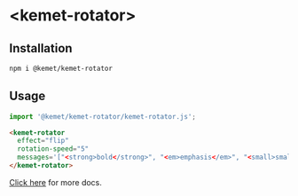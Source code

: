 # \<kemet-rotator>

## Installation
```bash
npm i @kemet/kemet-rotator
```

## Usage
```js
import '@kemet/kemet-rotator/kemet-rotator.js';
```

```html
<kemet-rotator
  effect="flip"
  rotation-speed="5"
  messages='["<strong>bold</strong>", "<em>emphasis</em>", "<small>small</small>"]'>
</kemet-rotator>
```

[Click here](http://kemet.online/rotator) for more docs.
